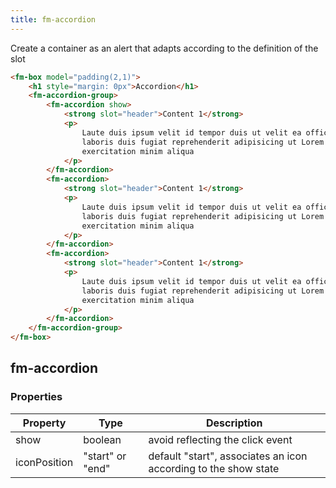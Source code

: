 ```yaml
---
title: fm-accordion
---
```


Create a container as an alert that adapts according to the definition of the slot

```html preview
<fm-box model="padding(2,1)">
    <h1 style="margin: 0px">Accordion</h1>
    <fm-accordion-group>
        <fm-accordion show>
            <strong slot="header">Content 1</strong>
            <p>
                Laute duis ipsum velit id tempor duis ut velit ea officia
                laboris duis fugiat reprehenderit adipisicing ut Lorem esse
                exercitation minim aliqua
            </p>
        </fm-accordion>
        <fm-accordion>
            <strong slot="header">Content 1</strong>
            <p>
                Laute duis ipsum velit id tempor duis ut velit ea officia
                laboris duis fugiat reprehenderit adipisicing ut Lorem esse
                exercitation minim aliqua
            </p>
        </fm-accordion>
        <fm-accordion>
            <strong slot="header">Content 1</strong>
            <p>
                Laute duis ipsum velit id tempor duis ut velit ea officia
                laboris duis fugiat reprehenderit adipisicing ut Lorem esse
                exercitation minim aliqua
            </p>
        </fm-accordion>
    </fm-accordion-group>
</fm-box>
```

## fm-accordion

### Properties

| Property     | Type             | Description                                                     |
| ------------ | ---------------- | --------------------------------------------------------------- |
| show         | boolean          | avoid reflecting the click event                                |
| iconPosition | "start" or "end" | default "start", associates an icon according to the show state |
